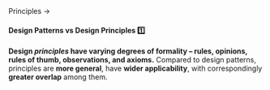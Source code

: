<link rel="stylesheet" href="{{baseUrl}}/css/textbook.css">

<div class="website-content">

<div id="path">Principles &rarr; </div>

<div id="title">

#### Design Patterns vs Design Principles :one:

</div>

<div id="body">

**Design _principles_  have varying degrees of formality – rules, opinions, rules of thumb, observations, and axioms.** Compared to design patterns, principles are **more general**, have **wider applicability**, with correspondingly **greater overlap** among them.

</div>

<div id="extras">
</div>

</div>
